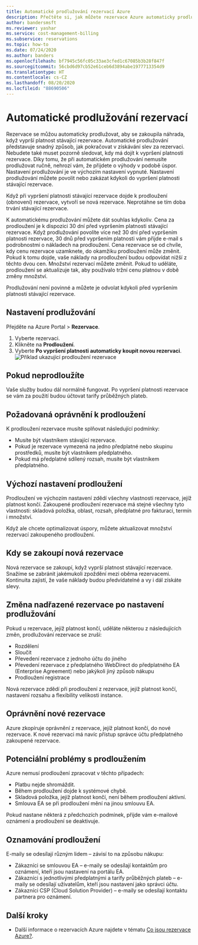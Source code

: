```yaml
---
title: Automatické prodlužování rezervací Azure
description: Přečtěte si, jak můžete rezervace Azure automaticky prodlužovat a pokračovat v získávání slev za rezervaci.
author: bandersmsft
ms.reviewer: yashar
ms.service: cost-management-billing
ms.subservice: reservations
ms.topic: how-to
ms.date: 07/24/2020
ms.author: banders
ms.openlocfilehash: bf7945c56fc05c33ae3cfed1c67085b3b28f847f
ms.sourcegitcommit: 56cbd6d97cb52e61ceb6d3894abe1977713354d9
ms.translationtype: HT
ms.contentlocale: cs-CZ
ms.lasthandoff: 08/20/2020
ms.locfileid: "88690506"
---
```

# <a name="automatically-renew-reservations"></a>Automatické prodlužování rezervací

Rezervace se můžou automaticky prodlužovat, aby se zakoupila náhrada, když vyprší platnost stávající rezervace. Automatické prodlužování představuje snadný způsob, jak pokračovat v získávání slev za rezervaci. Nebudete také muset pozorně sledovat, kdy má dojít k vypršení platnosti rezervace. Díky tomu, že při automatickém prodlužování nemusíte prodlužovat ručně, nehrozí vám, že přijdete o výhody v podobě úspor. Nastavení prodlužování je ve výchozím nastavení vypnuté. Nastavení prodlužování můžete povolit nebo zakázat kdykoli do vypršení platnosti stávající rezervace.

Když při vypršení platnosti stávající rezervace dojde k prodloužení (obnovení) rezervace, vytvoří se nová rezervace. Neprotáhne se tím doba trvání stávající rezervace.

K automatickému prodlužování můžete dát souhlas kdykoliv. Cena za prodloužení je k dispozici 30 dní před vypršením platnosti stávající rezervace. Když prodlužování povolíte více než 30 dní před vypršením platnosti rezervace, 30 dnů před vypršením platnosti vám přijde e-mail s podrobnostmi o nákladech na prodloužení. Cena rezervace se od chvíle, kdy cenu rezervace uzamknete, do okamžiku prodloužení může změnit. Pokud k tomu dojde, vaše náklady na prodloužení budou odpovídat nižší z těchto dvou cen. Množství rezervací můžete změnit. Pokud to uděláte, prodloužení se aktualizuje tak, aby používalo tržní cenu platnou v době změny množství.

Prodlužování není povinné a můžete je odvolat kdykoli před vypršením platnosti stávající rezervace.

## <a name="set-up-renewal"></a>Nastavení prodlužování

Přejděte na Azure Portal > **Rezervace**.

1. Vyberte rezervaci.
2. Klikněte na **Prodloužení**.
3. Vyberte **Po vypršení platnosti automaticky koupit novou rezervaci**.  
  ![Příklad ukazující prodloužení rezervace](./media/reservation-renew/reservation-renewal.png)

## <a name="if-you-dont-renew"></a>Pokud neprodloužíte

Vaše služby budou dál normálně fungovat. Po vypršení platnosti rezervace se vám za použití budou účtovat tarify průběžných plateb.

## <a name="required-renewal-permissions"></a>Požadovaná oprávnění k prodloužení

K prodloužení rezervace musíte splňovat následující podmínky:

- Musíte být vlastníkem stávající rezervace.
- Pokud je rezervace vymezená na jedno předplatné nebo skupinu prostředků, musíte být vlastníkem předplatného.
- Pokud má předplatné sdílený rozsah, musíte být vlastníkem předplatného.

## <a name="default-renewal-settings"></a>Výchozí nastavení prodloužení

Prodloužení ve výchozím nastavení zdědí všechny vlastnosti rezervace, jejíž platnost končí. Zakoupené prodloužení rezervace má stejné všechny tyto vlastnosti: skladová položka, oblast, rozsah, předplatné pro fakturaci, termín i množství.

Když ale chcete optimalizovat úspory, můžete aktualizovat množství rezervací zakoupeného prodloužení.

## <a name="when-the-new-reservation-is-purchased"></a>Kdy se zakoupí nová rezervace

Nová rezervace se zakoupí, když vyprší platnost stávající rezervace. Snažíme se zabránit jakémukoli zpoždění mezi oběma rezervacemi. Kontinuita zajistí, že vaše náklady budou předvídatelné a vy i dál získáte slevy.

## <a name="changing-parent-reservation-after-setting-renewal"></a>Změna nadřazené rezervace po nastavení prodlužování

Pokud u rezervace, jejíž platnost končí, uděláte některou z následujících změn, prodlužování rezervace se zruší:

- Rozdělení
- Sloučit
- Převedení rezervace z jednoho účtu do jiného
- Převedení rezervace z předplatného WebDirect do předplatného EA (Enterprise Agreement) nebo jakýkoli jiný způsob nákupu
- Prodloužení registrace

Nová rezervace zdědí při prodloužení z rezervace, jejíž platnost končí, nastavení rozsahu a flexibility velikosti instance.

## <a name="new-reservation-permissions"></a>Oprávnění nové rezervace

Azure zkopíruje oprávnění z rezervace, jejíž platnost končí, do nové rezervace. K nové rezervaci má navíc přístup správce účtu předplatného zakoupené rezervace.

## <a name="potential-renewal-problems"></a>Potenciální problémy s prodloužením

Azure nemusí prodloužení zpracovat v těchto případech:

- Platbu nejde shromáždit.
- Během prodloužení dojde k systémové chybě.
- Skladová položka, jejíž platnost končí, není během prodloužení aktivní.
- Smlouva EA se při prodloužení mění na jinou smlouvu EA.

Pokud nastane některá z předchozích podmínek, přijde vám e-mailové oznámení a prodloužení se deaktivuje.

## <a name="renewal-notification"></a>Oznamování prodloužení

E-maily se odesílají různým lidem – závisí to na způsobu nákupu:

- Zákazníci se smlouvou EA – e-maily se odesílají kontaktům pro oznámení, kteří jsou nastavení na portálu EA.
- Zákazníci s jednotlivými předplatnými a tarify průběžných plateb – e-maily se odesílají uživatelům, kteří jsou nastavení jako správci účtu.
- Zákazníci CSP (Cloud Solution Provider) – e-maily se odesílají kontaktu partnera pro oznámení.

## <a name="next-steps"></a>Další kroky
- Další informace o rezervacích Azure najdete v tématu [Co jsou rezervace Azure?](save-compute-costs-reservations.md).
